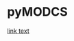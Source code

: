 # pyMODCS


<a href="http://reslnxinglab01.research.chop.edu/public/panz/" target="_blank">link text</a>


